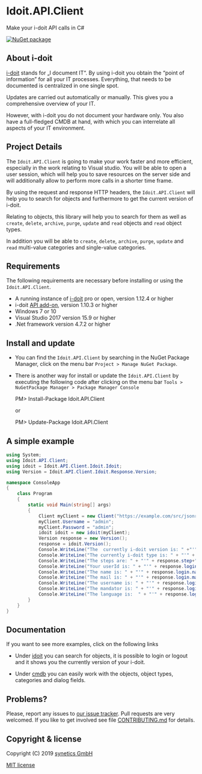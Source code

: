 # Idoit.API.Client

Make your i-doit API calls in C#

[![NuGet package](https://img.shields.io/badge/nuget-Idoit.API.Client-blue.svg)](https://www.nuget.org/packages/Idoit.API.Client/)

## About i-doit

[i-doit](https://www.i-doit.com/en) stands for „I document IT“. By using i-doit you obtain the “point of information” 
for all your IT processes. Everything, that needs to be documented is centralized in one single spot.

Updates are carried out automatically or manually. This gives you a comprehensive overview of your IT.

However, with i-doit you do not document your hardware only. You also have a full-fledged CMDB at hand, 
with which you can interrelate all aspects of your IT environment.
 
## Project Details

The `Idoit.API.Client` is going to make your work faster and more efficient, especially in the work relating to Visual studio.
You will be able to open a user session, which will help you to save resources on the server side and will 
additionally allow to perform more calls in a shorter time frame. 

By using the request and response HTTP headers, the `Idoit.API.Client` will help you to search for objects and 
furthermore to get the current version of i-doit.

Relating to objects, this library will help you to search for them as well as
`create`, `delete`, `archive`, `purge`, `update` and `read` objects and `read` object types.

In addition you will be able to `create`, `delete`, `archive`, `purge`, `update` and `read` 
multi-value categories and single-value categories.

## Requirements 

The following requirements are necessary before installing or using the `Idoit.API.Client`.

- A running instance of [i-doit](https://www.i-doit.com/en/i-doit/trial-version/) pro or open, version 1.12.4 or higher
- i-doit [API add-on](https://www.i-doit.com/en/i-doit/add-ons/api-add-on/), version 1.10.3 or higher
- Windows 7 or 10
- Visual Studio 2017 version 15.9 or higher
- .Net framework version 4.7.2 or higher

## Install and update

- You can find the `Idoit.API.Client` by searching in the NuGet Package Manager,
  click on the menu bar `Project > Manage NuGet Package`.
- There is another way for install or update the `Idoit.API.Client` by executing the following code 
  after clicking on the menu bar `Tools > NuGetPackage Manager > Package Manager Console`
  
    PM> Install-Package Idoit.API.Client 

    or

    PM> Update-Package Idoit.API.Client

## A simple example

```cs
using System;
using Idoit.API.Client;
using idoit = Idoit.API.Client.Idoit.Idoit;
using Version = Idoit.API.Client.Idoit.Response.Version;

namespace ConsoleApp
{
    class Program
    {
        static void Main(string[] args)
        {
            Client myClient = new Client("https://example.com/src/jsonrpc.php", "Apikey", "en");
            myClient.Username = "admin";
            myClient.Password = "admin";
            idoit idoit = new idoit(myClient);
            Version response = new Version();
            response = idoit.Version();
            Console.WriteLine("The  currently i-doit version is: " +"'"+ response.version+"'");
            Console.WriteLine("The currently i-doit type is: " + "'" + response.type + "'" );
            Console.WriteLine("The steps are: " + "'" + response.step+"'" );
            Console.WriteLine("Your userId is: " + "'" + response.login.userId+ "'" );
            Console.WriteLine("The name is: " + "'" + response.login.name+ "'" );
            Console.WriteLine("The mail is: " + "'" + response.login.mail+ "'" );
            Console.WriteLine("The username is: " + "'" + response.login.userName+ "'" );
            Console.WriteLine("The mandator is: " + "'" + response.login.mandator+ "'" );
            Console.WriteLine("The language is:  " + "'" + response.login.language+ "'" );
        }
    }
}
```
## Documentation
 
 If you want to see more examples, click on the following links

- Under [idoit](docs/idoit.md) you can search for objects, 
  it is possible to login or logout and it shows you the currently version of  your i-doit.

- Under [cmdb](docs/cmdb/README.md) you can easily work with the objects, object types, categories and
  dialog fields.

## Problems?

Please, report any issues to [our issue tracker](https://github.com/OKT90/Idoit.API.Client/issues). 
Pull requests are very welcomed. If you like to get involved see file [CONTRIBUTING.md](CONTRIBUTING.md) for details.

## Copyright & license

Copyright (C) 2019 [synetics GmbH](https://i-doit.com/en)

[MIT license](LICENSE)
